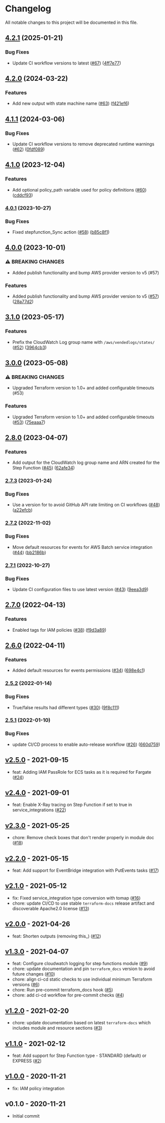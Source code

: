 # Changelog

All notable changes to this project will be documented in this file.

## [4.2.1](https://github.com/terraform-aws-modules/terraform-aws-step-functions/compare/v4.2.0...v4.2.1) (2025-01-21)


### Bug Fixes

* Update CI workflow versions to latest ([#67](https://github.com/terraform-aws-modules/terraform-aws-step-functions/issues/67)) ([4ff7e77](https://github.com/terraform-aws-modules/terraform-aws-step-functions/commit/4ff7e77921601c32e1b91a4e2ac86168b72911e1))

## [4.2.0](https://github.com/terraform-aws-modules/terraform-aws-step-functions/compare/v4.1.1...v4.2.0) (2024-03-22)


### Features

* Add new output with state machine name ([#63](https://github.com/terraform-aws-modules/terraform-aws-step-functions/issues/63)) ([f421ef6](https://github.com/terraform-aws-modules/terraform-aws-step-functions/commit/f421ef6c6807c3bf3cd9ea90d895fb25844dd4ba))

## [4.1.1](https://github.com/terraform-aws-modules/terraform-aws-step-functions/compare/v4.1.0...v4.1.1) (2024-03-06)


### Bug Fixes

* Update CI workflow versions to remove deprecated runtime warnings ([#62](https://github.com/terraform-aws-modules/terraform-aws-step-functions/issues/62)) ([0fdf089](https://github.com/terraform-aws-modules/terraform-aws-step-functions/commit/0fdf089ecef7af5c0094e89783200ab698e721e4))

## [4.1.0](https://github.com/terraform-aws-modules/terraform-aws-step-functions/compare/v4.0.1...v4.1.0) (2023-12-04)


### Features

* Add optional policy_path variable used for policy definitions ([#60](https://github.com/terraform-aws-modules/terraform-aws-step-functions/issues/60)) ([cddcf93](https://github.com/terraform-aws-modules/terraform-aws-step-functions/commit/cddcf9386e33dadbd32be23cdb279ed5acf019e5))

### [4.0.1](https://github.com/terraform-aws-modules/terraform-aws-step-functions/compare/v4.0.0...v4.0.1) (2023-10-27)


### Bug Fixes

* Fixed stepfunction_Sync action ([#58](https://github.com/terraform-aws-modules/terraform-aws-step-functions/issues/58)) ([b85c8f1](https://github.com/terraform-aws-modules/terraform-aws-step-functions/commit/b85c8f1c963034ba46c8263a15487f9acb4c8041))

## [4.0.0](https://github.com/terraform-aws-modules/terraform-aws-step-functions/compare/v3.1.0...v4.0.0) (2023-10-01)


### ⚠ BREAKING CHANGES

* Added publish functionality and bump AWS provider version to v5 (#57)

### Features

* Added publish functionality and bump AWS provider version to v5 ([#57](https://github.com/terraform-aws-modules/terraform-aws-step-functions/issues/57)) ([28a77d2](https://github.com/terraform-aws-modules/terraform-aws-step-functions/commit/28a77d261ef46f5a5ff133c6ab68d851312c0666))

## [3.1.0](https://github.com/terraform-aws-modules/terraform-aws-step-functions/compare/v3.0.0...v3.1.0) (2023-05-17)


### Features

* Prefix the CloudWatch Log group name with  `/aws/vendedlogs/states/` ([#52](https://github.com/terraform-aws-modules/terraform-aws-step-functions/issues/52)) ([3964cb3](https://github.com/terraform-aws-modules/terraform-aws-step-functions/commit/3964cb385d7dd10f6e079a1df7708c260892990f))

## [3.0.0](https://github.com/terraform-aws-modules/terraform-aws-step-functions/compare/v2.8.0...v3.0.0) (2023-05-08)


### ⚠ BREAKING CHANGES

* Upgraded Terraform version to 1.0+ and added configurable timeouts (#53)

### Features

* Upgraded Terraform version to 1.0+ and added configurable timeouts ([#53](https://github.com/terraform-aws-modules/terraform-aws-step-functions/issues/53)) ([75eaaa7](https://github.com/terraform-aws-modules/terraform-aws-step-functions/commit/75eaaa7580a703a96fb04c264f8b04dcc283540d))

## [2.8.0](https://github.com/terraform-aws-modules/terraform-aws-step-functions/compare/v2.7.3...v2.8.0) (2023-04-07)


### Features

* Add output for the CloudWatch log group name and ARN created for the Step Function ([#45](https://github.com/terraform-aws-modules/terraform-aws-step-functions/issues/45)) ([62afe34](https://github.com/terraform-aws-modules/terraform-aws-step-functions/commit/62afe3466501da24b6c94c92756334da69f16e3f))

### [2.7.3](https://github.com/terraform-aws-modules/terraform-aws-step-functions/compare/v2.7.2...v2.7.3) (2023-01-24)


### Bug Fixes

* Use a version for  to avoid GitHub API rate limiting on CI workflows ([#48](https://github.com/terraform-aws-modules/terraform-aws-step-functions/issues/48)) ([a22efcb](https://github.com/terraform-aws-modules/terraform-aws-step-functions/commit/a22efcb289e6305d1be3b2d6256065d580ee0cae))

### [2.7.2](https://github.com/terraform-aws-modules/terraform-aws-step-functions/compare/v2.7.1...v2.7.2) (2022-11-02)


### Bug Fixes

* Move default resources for events for AWS Batch service integration ([#44](https://github.com/terraform-aws-modules/terraform-aws-step-functions/issues/44)) ([bb2186b](https://github.com/terraform-aws-modules/terraform-aws-step-functions/commit/bb2186b4215461dad5675790c3125b0116030a81))

### [2.7.1](https://github.com/terraform-aws-modules/terraform-aws-step-functions/compare/v2.7.0...v2.7.1) (2022-10-27)


### Bug Fixes

* Update CI configuration files to use latest version ([#43](https://github.com/terraform-aws-modules/terraform-aws-step-functions/issues/43)) ([9eea3d9](https://github.com/terraform-aws-modules/terraform-aws-step-functions/commit/9eea3d9cf7c384955065ae3ca400d97428dfdfb0))

## [2.7.0](https://github.com/terraform-aws-modules/terraform-aws-step-functions/compare/v2.6.0...v2.7.0) (2022-04-13)


### Features

* Enabled tags for IAM policies ([#38](https://github.com/terraform-aws-modules/terraform-aws-step-functions/issues/38)) ([f9d3a89](https://github.com/terraform-aws-modules/terraform-aws-step-functions/commit/f9d3a894fb30cbcc298903cdf9d277e4835da9d8))

## [2.6.0](https://github.com/terraform-aws-modules/terraform-aws-step-functions/compare/v2.5.2...v2.6.0) (2022-04-11)


### Features

* Added default resources for events permissions ([#34](https://github.com/terraform-aws-modules/terraform-aws-step-functions/issues/34)) ([698e4c1](https://github.com/terraform-aws-modules/terraform-aws-step-functions/commit/698e4c1a4640ee80d810bd8f7e6e4db3acfd2b47))


### [2.5.2](https://github.com/terraform-aws-modules/terraform-aws-step-functions/compare/v2.5.1...v2.5.2) (2022-01-14)


### Bug Fixes

* True/false results had different types ([#30](https://github.com/terraform-aws-modules/terraform-aws-step-functions/issues/30)) ([9f8c111](https://github.com/terraform-aws-modules/terraform-aws-step-functions/commit/9f8c111b8c8daa8e0525525ca0110b3a8c43e577))

### [2.5.1](https://github.com/terraform-aws-modules/terraform-aws-step-functions/compare/v2.5.0...v2.5.1) (2022-01-10)


### Bug Fixes

* update CI/CD process to enable auto-release workflow ([#26](https://github.com/terraform-aws-modules/terraform-aws-step-functions/issues/26)) ([660d759](https://github.com/terraform-aws-modules/terraform-aws-step-functions/commit/660d759b68d2ae9817fd1bc138885cddc58dfd2e))


<a name="v2.5.0"></a>
## [v2.5.0] - 2021-09-15

- feat: Adding IAM PassRole for ECS tasks as it is required for Fargate ([#24](https://github.com/terraform-aws-modules/terraform-aws-step-functions/issues/24))


<a name="v2.4.0"></a>
## [v2.4.0] - 2021-09-01

- feat: Enable X-Ray tracing on Step Function if set to true in service_integrations ([#22](https://github.com/terraform-aws-modules/terraform-aws-step-functions/issues/22))


<a name="v2.3.0"></a>
## [v2.3.0] - 2021-05-25

- chore: Remove check boxes that don't render properly in module doc ([#18](https://github.com/terraform-aws-modules/terraform-aws-step-functions/issues/18))


<a name="v2.2.0"></a>
## [v2.2.0] - 2021-05-15

- feat: Add support for EventBridge integration with PutEvents tasks ([#17](https://github.com/terraform-aws-modules/terraform-aws-step-functions/issues/17))


<a name="v2.1.0"></a>
## [v2.1.0] - 2021-05-12

- fix: Fixed service_integration type conversion with tomap ([#16](https://github.com/terraform-aws-modules/terraform-aws-step-functions/issues/16))
- chore: update CI/CD to use stable `terraform-docs` release artifact and discoverable Apache2.0 license ([#13](https://github.com/terraform-aws-modules/terraform-aws-step-functions/issues/13))


<a name="v2.0.0"></a>
## [v2.0.0] - 2021-04-26

- feat: Shorten outputs (removing this_) ([#12](https://github.com/terraform-aws-modules/terraform-aws-step-functions/issues/12))


<a name="v1.3.0"></a>
## [v1.3.0] - 2021-04-07

- feat: Configure cloudwatch logging for step functions module ([#9](https://github.com/terraform-aws-modules/terraform-aws-step-functions/issues/9))
- chore: update documentation and pin `terraform_docs` version to avoid future changes ([#10](https://github.com/terraform-aws-modules/terraform-aws-step-functions/issues/10))
- chore: align ci-cd static checks to use individual minimum Terraform versions ([#6](https://github.com/terraform-aws-modules/terraform-aws-step-functions/issues/6))
- chore: Run pre-commit terraform_docs hook ([#5](https://github.com/terraform-aws-modules/terraform-aws-step-functions/issues/5))
- chore: add ci-cd workflow for pre-commit checks ([#4](https://github.com/terraform-aws-modules/terraform-aws-step-functions/issues/4))


<a name="v1.2.0"></a>
## [v1.2.0] - 2021-02-20

- chore: update documentation based on latest `terraform-docs` which includes module and resource sections ([#3](https://github.com/terraform-aws-modules/terraform-aws-step-functions/issues/3))


<a name="v1.1.0"></a>
## [v1.1.0] - 2021-02-12

- feat: Add support for Step Function type - STANDARD (default) or EXPRESS ([#2](https://github.com/terraform-aws-modules/terraform-aws-step-functions/issues/2))


<a name="v1.0.0"></a>
## [v1.0.0] - 2020-11-21

- fix: IAM policy integration


<a name="v0.1.0"></a>
## v0.1.0 - 2020-11-21

- Initial commit


[Unreleased]: https://github.com/terraform-aws-modules/terraform-aws-step-functions/compare/v2.5.0...HEAD
[v2.5.0]: https://github.com/terraform-aws-modules/terraform-aws-step-functions/compare/v2.4.0...v2.5.0
[v2.4.0]: https://github.com/terraform-aws-modules/terraform-aws-step-functions/compare/v2.3.0...v2.4.0
[v2.3.0]: https://github.com/terraform-aws-modules/terraform-aws-step-functions/compare/v2.2.0...v2.3.0
[v2.2.0]: https://github.com/terraform-aws-modules/terraform-aws-step-functions/compare/v2.1.0...v2.2.0
[v2.1.0]: https://github.com/terraform-aws-modules/terraform-aws-step-functions/compare/v2.0.0...v2.1.0
[v2.0.0]: https://github.com/terraform-aws-modules/terraform-aws-step-functions/compare/v1.3.0...v2.0.0
[v1.3.0]: https://github.com/terraform-aws-modules/terraform-aws-step-functions/compare/v1.2.0...v1.3.0
[v1.2.0]: https://github.com/terraform-aws-modules/terraform-aws-step-functions/compare/v1.1.0...v1.2.0
[v1.1.0]: https://github.com/terraform-aws-modules/terraform-aws-step-functions/compare/v1.0.0...v1.1.0
[v1.0.0]: https://github.com/terraform-aws-modules/terraform-aws-step-functions/compare/v0.1.0...v1.0.0
